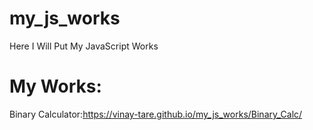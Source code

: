 # my_js_works
Here I Will Put My JavaScript Works 

# My Works:

Binary Calculator:https://vinay-tare.github.io/my_js_works/Binary_Calc/
